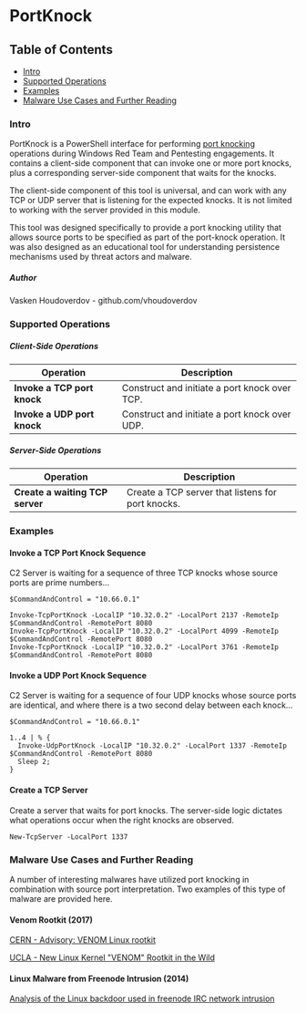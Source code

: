 # PortKnock

## Table of Contents
* [Intro](#intro)
* [Supported Operations](#operations)
* [Examples](#examples)
* [Malware Use Cases and Further Reading](#appendix)

### <a name="intro"></a>Intro
PortKnock is a PowerShell interface for performing [port knocking](https://attack.mitre.org/techniques/T1205/) operations during Windows Red Team and Pentesting engagements. It contains a client-side component that can invoke one or more port knocks, plus a corresponding server-side component that waits for the knocks.

The client-side component of this tool is universal, and can work with any TCP or UDP server that is listening for the expected knocks. It is not limited to working with the server provided in this module.

This tool was designed specifically to provide a port knocking utility that allows source ports to be specified as part of the port-knock operation.
It was also designed as an educational tool for understanding persistence mechanisms used by threat actors and malware.

#####  Author
Vasken Houdoverdov  - github.com/vhoudoverdov

### <a name="operations"></a>Supported Operations
##### <a name="client-operations"></a>Client-Side Operations

| Operation | Description |
| --- | --- |
| **Invoke a TCP port knock** | Construct and initiate a port knock over TCP. |
| **Invoke a UDP port knock** | Construct and initiate a port knock over UDP.|

##### <a name="server-operations"></a>Server-Side Operations

| Operation | Description |
| --- | --- |
| **Create a waiting TCP server** | Create a TCP server that listens for port knocks. |

### <a name="examples"></a>Examples
#### Invoke a TCP Port Knock Sequence
C2 Server is waiting for a sequence of three TCP knocks whose source ports are prime numbers...
```
$CommandAndControl = "10.66.0.1"

Invoke-TcpPortKnock -LocalIP "10.32.0.2" -LocalPort 2137 -RemoteIp $CommandAndControl -RemotePort 8080
Invoke-TcpPortKnock -LocalIP "10.32.0.2" -LocalPort 4099 -RemoteIp $CommandAndControl -RemotePort 8080
Invoke-TcpPortKnock -LocalIP "10.32.0.2" -LocalPort 3761 -RemoteIp $CommandAndControl -RemotePort 8080
```


#### Invoke a UDP Port Knock Sequence
C2 Server is waiting for a sequence of four UDP knocks whose source ports are identical, and where there is a two second delay between each knock...
```
$CommandAndControl = "10.66.0.1"

1..4 | % {
  Invoke-UdpPortKnock -LocalIP "10.32.0.2" -LocalPort 1337 -RemoteIp $CommandAndControl -RemotePort 8080
  Sleep 2;
}
```

#### Create a TCP Server
Create a server that waits for port knocks.  The server-side logic dictates what operations occur when the right knocks are observed.
```
New-TcpServer -LocalPort 1337
```

### <a name="appendix"></a>Malware Use Cases and Further Reading
A number of interesting malwares have utilized port knocking in combination with source port interpretation.  Two examples of this type of malware are provided here.

#### Venom Rootkit (2017)

[CERN - Advisory: VENOM Linux rootkit](https://security.web.cern.ch/security/venom.shtml)

[UCLA - New Linux Kernel "VENOM" Rootkit in the Wild](https://www.it.ucla.edu/security/advisories/new-linux-kernel-venom-rootkit-in-the-wild)


#### Linux Malware from Freenode Intrusion (2014)

[Analysis of the Linux backdoor used in freenode IRC network intrusion](https://www.nccgroup.trust/uk/about-us/newsroom-and-events/blogs/2014/october/analysis-of-the-linux-backdoor-used-in-freenode-irc-network-compromise/)
